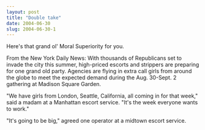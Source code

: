 ```yaml
---
layout: post
title: "Double take"
date: 2004-06-30
slug: 2004-06-30-1
---
```


Here&apos;s that grand ol&apos; Moral Superiority for you.

From the New York Daily News:
With thousands of Republicans set to invade the city this summer, high-priced escorts and strippers are preparing for one grand old party.
Agencies are flying in extra call girls from around the globe to meet the expected demand during the Aug. 30-Sept. 2 gathering at Madison Square Garden.

&quot;We have girls from London, Seattle, California, all coming in for that week,&quot; said a madam at a Manhattan escort service. &quot;It&apos;s the week everyone wants to work.&quot;

&quot;It&apos;s going to be big,&quot; agreed one operator at a midtown escort service.
